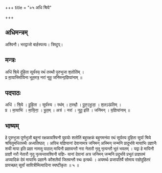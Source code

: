 +++
title = "०५ अधि श्रिये"

+++
## अधिमन्त्रम्
अश्विनौ। भरद्वाजो बार्हस्पत्यः। त्रिष्टुप्।

## मन्त्रः
अधि॑ श्रि॒ये दु॑हि॒ता सूर्य॑स्य॒ रथं॑ तस्थौ पुरुभुजा श॒तोति॑म् ।  
प्र मा॒याभि॑र्मायिना भूत॒मत्र॒ नरा॑ नृतू॒ जनि॑मन्य॒ज्ञिया॑नाम् ॥

## पदपाठः
अधि॑ । श्रि॒ये । दु॒हि॒ता । सूर्य॑स्य । रथ॑म् । त॒स्थौ॒ । पु॒रु॒ऽभु॒जा॒ । श॒तऽऊ॑तिम् ।  
प्र । मा॒याभिः॑ । मा॒यि॒ना॒ । भू॒त॒म् । अत्र॑ । नरा॑ । नृ॒तू॒ इति॑ । जनि॑मन् । य॒ज्ञिया॑नाम् ॥

## भाष्यम्
हे पुरुभुजा पूर्णभुजौ बहूनां रक्षकावश्विनौ युवयोः शतोतिं बहुरक्षकं बहुगमनंवा रथं सूर्यस्य दुहिता सूर्या श्रिये श्रयितुमधितस्थैः अध्यतिष्ठत् । अपिच यज्ञियानां देवानामत्र जनिमन् अस्मिन् जन्मनि प्रादुर्भावे मायाभिः प्रज्ञानैः शची माया इति प्रज्ञा नामसु पाठात् मायिनौ प्रज्ञावन्तौ नरा नेतारौ नृतू नृत्यन्तौ भूतं भवतम् । यद्वा हे मायिनौ प्राज्ञौ नरौ नेतारौ नृतू नृत्यन्तावश्विनौ यज्ञि- यानां देवानां अत्र जनिमन् जन्मनि प्रदुर्भावे प्रभूतं प्राज्ञतमं अग्र्यादिकं देवं मायाभिः प्रज्ञानैः कौशलैर्वा जितवन्तौ स्थः इत्यर्थः । अयमर्थः प्रजापतिर्वै सोमाय राज्ञेदुहितरं प्रायच्छत् सूर्यां सावित्रीमित्यादिना स्पष्टीकृतः ॥ ५ ॥